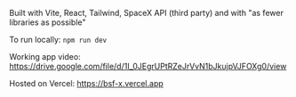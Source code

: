 Built with Vite, React, Tailwind, SpaceX API (third party) and with "as fewer libraries as possible"

To run locally: `npm run dev`

Working app video: https://drive.google.com/file/d/1I_0JEgrUPtRZeJrVvN1bJkujpVJFOXg0/view

Hosted on Vercel: https://bsf-x.vercel.app

